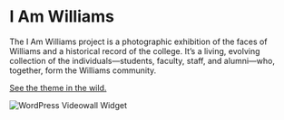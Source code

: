 # I Am Williams
The I Am Williams project is a photographic exhibition of the faces of Williams and a historical record of the college. It’s a living, evolving collection of the individuals—students, faculty, staff, and alumni—who, together, form the Williams community.

[See the theme in the wild.](http://iam.williams.edu/)

![WordPress Videowall Widget](iam-williams-edu.png)

